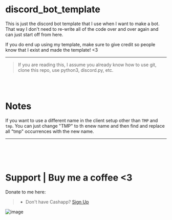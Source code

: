 # discord_bot_template
This is just the discord bot template that I use when I want to make a bot. That way I don't need to re-write all of the code over and over again and can just start off from here.

If you do end up using my template, make sure to give credit so people know that I exist and made the template! <3
__ __
> If you are reading this, I assume you already know how to use git, clone this repo, use python3, discord.py, etc. 

<br>
<br>

# Notes
If you want to use a different name in the client setup other than `TMP` and `tmp`. You can just change "TMP" to th enew name and then find and replace all "tmp" occurrences with the new name.
__ __

<br>
<br>
<br>


# Support  |  Buy me a coffee <3
Donate to me here:
> - Don't have Cashapp? [Sign Up](https://cash.app/app/TKWGCRT)

![image](https://user-images.githubusercontent.com/45724082/158000721-33c00c3e-68bb-4ee3-a2ae-aefa549cfb33.png)

